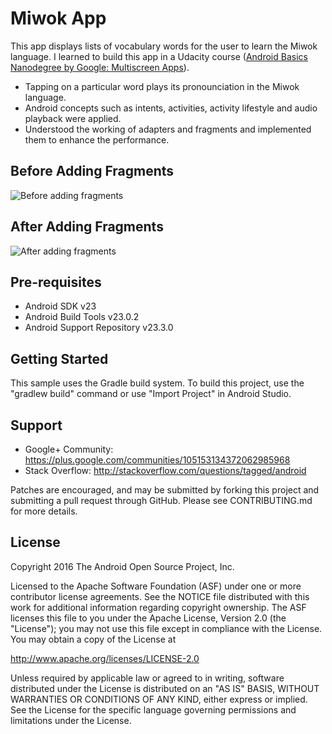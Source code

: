 Miwok App
===================================

This app displays lists of vocabulary words for the user to learn the Miwok language. I learned to build this app in a Udacity course ([Android Basics Nanodegree by Google: Multiscreen Apps](https://www.udacity.com/course/android-basics-multiscreen-apps--ud839)).

- Tapping on a particular word plays its pronounciation in the Miwok language. 
- Android concepts such as intents, activities, activity lifestyle and audio playback were applied.
- Understood the working of adapters and fragments and implemented them to enhance the performance.

Before Adding Fragments
--------------
![Before adding fragments ](https://github.com/Ayushman-500/Ayushman-500/blob/master/Miwok-App-Version-1.gif)


After Adding Fragments 
--------------
![After adding fragments](https://github.com/Ayushman-500/Ayushman-500/blob/master/Miwok-App-Version-2.gif)


Pre-requisites
--------------

- Android SDK v23
- Android Build Tools v23.0.2
- Android Support Repository v23.3.0

Getting Started
---------------

This sample uses the Gradle build system. To build this project, use the
"gradlew build" command or use "Import Project" in Android Studio.

Support
-------

- Google+ Community: https://plus.google.com/communities/105153134372062985968
- Stack Overflow: http://stackoverflow.com/questions/tagged/android

Patches are encouraged, and may be submitted by forking this project and
submitting a pull request through GitHub. Please see CONTRIBUTING.md for more details.

License
-------

Copyright 2016 The Android Open Source Project, Inc.

Licensed to the Apache Software Foundation (ASF) under one or more contributor
license agreements.  See the NOTICE file distributed with this work for
additional information regarding copyright ownership.  The ASF licenses this
file to you under the Apache License, Version 2.0 (the "License"); you may not
use this file except in compliance with the License.  You may obtain a copy of
the License at

http://www.apache.org/licenses/LICENSE-2.0

Unless required by applicable law or agreed to in writing, software
distributed under the License is distributed on an "AS IS" BASIS, WITHOUT
WARRANTIES OR CONDITIONS OF ANY KIND, either express or implied.  See the
License for the specific language governing permissions and limitations under
the License.
